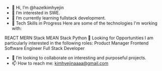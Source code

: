 - 👋 Hi, I’m @hazelkimhyejin
- 👀 I’m interested in SWE.
- 🌱 I’m currently learning fullstack development.
- 🌱 Tech Skills in Progress
Here are some of the technologies I'm working with:

 REACT
 MERN Stack
 MEAN Stack
 Python
🚀 Looking for Opportunities
I am particularly interested in the following roles:
Product Manager
Frontend Software Engineer
Full Stack Developer
- 💞️ I’m looking to collaborate on interesting and purposeful projects.
- 📫 How to reach me: kimhyejinaaaa@gmail.com

<!---
hazelkimhyejin/hazelkimhyejin is a ✨ special ✨ repository because its `README.md` (this file) appears on your GitHub profile.
You can click the Preview link to take a look at your changes.
--->
